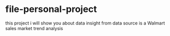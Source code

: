 # file-personal-project
this project i will show you about data insight from data source is a Walmart sales market trend analysis
